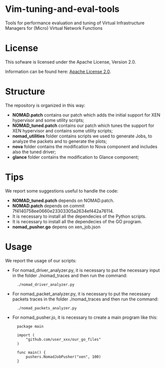 Vim-tuning-and-eval-tools
================================

Tools for performance evaluation and tuning of Virtual Infrastructure Managers for (Micro) Virtual Network Functions

License
=============

This sofware is licensed under the Apache License, Version 2.0.

Information can be found here:
 [Apache License 2.0](http://www.apache.org/licenses/LICENSE-2.0).

Structure
=============

The repository is organized in this way:
- **NOMAD.patch** contains our patch which adds the initial support for XEN hypervisor and some utility scripts;
- **NOMAD_tuned.patch** contains our patch which tunes the support for XEN hypervisor and contains some utility scripts;
- **nomad_utilities** folder contains scripts we used to generate Jobs, to analyze the packets and to generate the plots;
- **nova** folder contains the modification to Nova component and includes also the tuned driver;
- **glance** folder contains the modification to Glance component;

Tips
==============

We report some suggestions useful to handle the code:
- **NOMAD_tuned.patch** depends on NOMAD.patch. 
- **NOMAD.patch** depends on commit 7f4140758ee0660e23303305a2634ef442a76114.
- It is necessary to install all the dependecies of the Python scripts.
- It is necessary to install all the dependecies of the GO program. 
- **nomad_pusher.go** depens on xen_job.json

Usage
==============

We report the usage of our scripts:

- For nomad_driver_analyzer.py, it is necessary to put the necessary input in the folder ./nomad_traces and then run the command:
		
		./nomad_driver_analyzer.py

- For nomad_packet_analyzer.py, it is necessary to put the necessary packets traces in the folder ./nomad_traces and then run the command:
		
		./nomad_packets_analyzer.py

- For nomad_pusher.jo, it is necessary to create a main program like this:

		package main

		import (
		    "github.com/user_xxx/our_go_files"
		)

		func main() {
		    pushers.NomadJobPusher("xen", 100)
		}